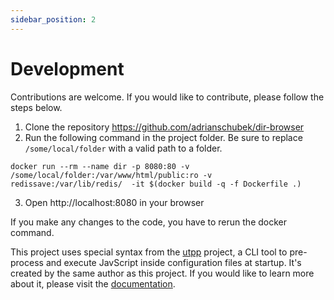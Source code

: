 ```yaml
---
sidebar_position: 2
---
```


# Development

Contributions are welcome. If you would like to contribute, please follow the steps below.

1. Clone the repository https://github.com/adrianschubek/dir-browser
2. Run the following command in the project folder. Be sure to replace `/some/local/folder` with a valid path to a folder.

```
docker run --rm --name dir -p 8080:80 -v /some/local/folder:/var/www/html/public:ro -v redissave:/var/lib/redis/  -it $(docker build -q -f Dockerfile .)
```

3. Open http://localhost:8080 in your browser

If you make any changes to the code, you have to rerun the docker command.

This project uses special syntax from the [utpp](https://github.com/adrianschubek/utpp) project, a CLI tool to pre-process and execute JavScript inside configuration files at startup. It's created by the same author as this project. If you would like to learn more about it, please visit the [documentation](https://utpp.adriansoftware.de/).
